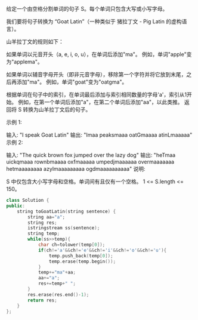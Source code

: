 给定一个由空格分割单词的句子 S。每个单词只包含大写或小写字母。

我们要将句子转换为 “Goat Latin”（一种类似于 猪拉丁文 - Pig Latin 的虚构语言）。

山羊拉丁文的规则如下：

如果单词以元音开头（a, e, i, o, u），在单词后添加"ma"。
例如，单词"apple"变为"applema"。

如果单词以辅音字母开头（即非元音字母），移除第一个字符并将它放到末尾，之后再添加"ma"。
例如，单词"goat"变为"oatgma"。

根据单词在句子中的索引，在单词最后添加与索引相同数量的字母'a'，索引从1开始。
例如，在第一个单词后添加"a"，在第二个单词后添加"aa"，以此类推。
返回将 S 转换为山羊拉丁文后的句子。

示例 1:

输入: "I speak Goat Latin"
输出: "Imaa peaksmaaa oatGmaaaa atinLmaaaaa"
示例 2:

输入: "The quick brown fox jumped over the lazy dog"
输出: "heTmaa uickqmaaa rownbmaaaa oxfmaaaaa umpedjmaaaaaa overmaaaaaaa hetmaaaaaaaa azylmaaaaaaaaa ogdmaaaaaaaaaa"
说明:

S 中仅包含大小写字母和空格。单词间有且仅有一个空格。
1 <= S.length <= 150。

```cpp
class Solution {
public:
    string toGoatLatin(string sentence) {
        string aa="a";
        string res;
        istringstream ss(sentence);
        string temp;
        while(ss>>temp){
            char ch=tolower(temp[0]);
            if(ch!='a'&&ch!='e'&&ch!='i'&&ch!='o'&&ch!='u'){
                temp.push_back(temp[0]);
                temp.erase(temp.begin());
            }
            temp+="ma"+aa;
            aa+="a";
            res+=temp+" ";
        }
        res.erase(res.end()-1);
        return res;
    }
};
```

